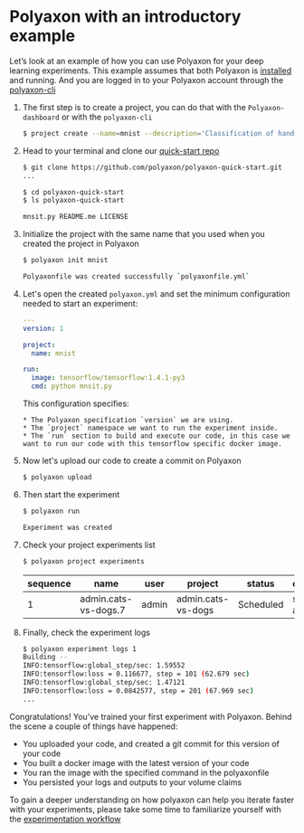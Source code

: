 # Polyaxon with an introductory example


Let’s look at an example of how you can use Polyaxon for your deep learning experiments.
This example assumes that both Polyaxon is [installed](installation/introduction) and running.
And you are logged in to your Polyaxon account through the [polyaxon-cli](polyaxon_cli/commands/auth)

1. The first step is to create a project, you can do that with the `Polyaxon-dashboard` or with the `polyaxon-cli`

    ```bash
    $ project create --name=mnist --description='Classification of handwritten images.'
    ```

2. Head to your terminal and clone our [quick-start repo](https://github.com/polyaxon/polyaxon-quick-start)

    ```bash
    $ git clone https://github.com/polyaxon/polyaxon-quick-start.git
    ...

    $ cd polyaxon-quick-start
    $ ls polyaxon-quick-start

    mnsit.py README.me LICENSE
    ```

3. Initialize the project with the same name that you used when you created the project in Polyaxon

    ```bash
    $ polyaxon init mnist

    Polyaxonfile was created successfully `polyaxonfile.yml`
    ```

4. Let's open the created `polyaxon.yml` and set the minimum configuration needed to start an experiment:

    ```yaml
    ---
    version: 1

    project:
      name: mnist

    run:
      image: tensorflow/tensorflow:1.4.1-py3
      cmd: python mnsit.py
    ```

    This configuration specifies:

       * The Polyaxon specification `version` we are using.
       * The `project` namespace we want to run the experiment inside.
       * The `run` section to build and execute our code, in this case we want to run our code with this tensorflow specific docker image.

5. Now let's upload our code to create a commit on Polyaxon

    ```bash
    $ polyaxon upload
    ```

6. Then start the experiment

    ```bash
    $ polyaxon run

    Experiment was created
    ```

7. Check your project experiments list

    ```bash
    $ polyaxon project experiments
    ```

    sequence | name | user | project | status | created_at
    ---------|------|------|---------|--------|-----------
    1 | admin.cats-vs-dogs.7 | admin | admin.cats-vs-dogs | Scheduled | seconds ago


8. Finally, check the experiment logs

    ```bash
    $ polyaxon experiment logs 1
    Building --
    INFO:tensorflow:global_step/sec: 1.59552
    INFO:tensorflow:loss = 0.116677, step = 101 (62.679 sec)
    INFO:tensorflow:global_step/sec: 1.47121
    INFO:tensorflow:loss = 0.0842577, step = 201 (67.969 sec)
    ...
    ```

Congratulations! You've trained your first experiment with Polyaxon. Behind the scene a couple of things have happened:

 * You uploaded your code, and created a git commit for this version of your code
 * You built a docker image with the latest version of your code
 * You ran the image with the specified command in the polyaxonfile
 * You persisted your logs and outputs to your volume claims

To gain a deeper understanding on how polyaxon can help you iterate faster with your experiments,
please take some time to familiarize yourself with the [experimentation workflow](experimentation/concepts)
